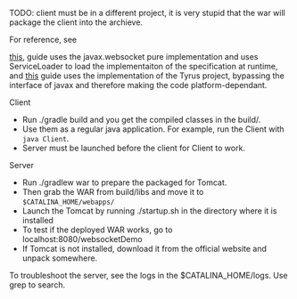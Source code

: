 TODO: client must be in a different project, it is very stupid
that the war will package the client into the archieve.

For reference, see

[this](https://www.developer.com/java/ent/developing-websocket-clientserver-endpoints.html), guide uses the javax.websocket pure
implementation and uses ServiceLoader to load the implementaiton
of the specification at runtime, and [this](https://www.openshift.com/blog/how-to-build-java-websocket-applications-using-the-jsr-356-api)
guide uses the implementation of the Tyrus project, bypassing the
interface of javax and therefore making the code platform-dependant.

Client
- Run ./gradle build and you get the compiled classes in the build/.
- Use them as a regular java application. For example, run the Client
with ```java Client```.
- Server must be launched before the client for Client to work.

Server
- Run ./gradlew war to prepare the packaged for Tomcat.
- Then grab the WAR from build/libs and move it to
```$CATALINA_HOME/webapps/```
- Launch the Tomcat by running ./startup.sh in the directory where it
is installed
- To test if the deployed WAR works, go to localhost:8080/websocketDemo
- If Tomcat is not installed, download it from the official website
and unpack somewhere.

To troubleshoot the server, see the logs
in the $CATALINA_HOME/logs. Use grep to
search.